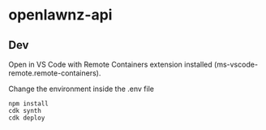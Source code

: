 # openlawnz-api

## Dev

Open in VS Code with Remote Containers extension installed (ms-vscode-remote.remote-containers).

Change the environment inside the .env file

    npm install
    cdk synth
    cdk deploy
